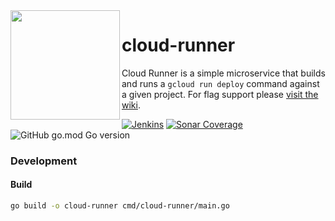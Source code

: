 <img src="https://github.homedepot.com/cd/cloud-runner/blob/media/cloud-runner.png" width="175" align="left">

# cloud-runner

Cloud Runner is a simple microservice that builds and runs a `gcloud run deploy` command against a given project. For flag support please [visit the wiki](https://github.homedepot.com/cd/cloud-runner/wiki).

[![Jenkins](https://cd-shields.apps-np.homedepot.com/jenkins/build?jobUrl=https%3A%2F%2Fcd-jenkins.apps-np.homedepot.com%2Fjob%2Fcd%2Fjob%2Fcloud-runner%2Fjob%2Fmaster%2F)](http://cd-jenkins.apps-np.homedepot.com/job/cd/job/cloud-runner/job/master/)
[![Sonar Coverage](https://cd-shields.apps-np.homedepot.com/sonar/coverage/cloud-runner?server=https%3A%2F%2Fsonar.homedepot.com&sonarVersion=7.8)](https://sonar.homedepot.com/component_measures?id=cloud-runner&metric=coverage)
![GitHub go.mod Go version](https://cd-shields.apps-np.homedepot.com/github/go-mod/go-version/cd/cloud-runner)

### Development

#### Build
```bash
go build -o cloud-runner cmd/cloud-runner/main.go
```
